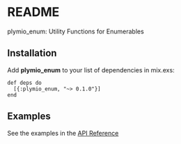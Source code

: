 # README

plymio\_enum: Utility Functions for Enumerables

## Installation

Add **plymio\_enum** to your list of dependencies in <span class="underline">mix.exs</span>:

    def deps do
      [{:plymio_enum, "~> 0.1.0"}]
    end

## Examples

See the examples in the [API Reference](https://hexdocs.pm/plymio_enum/api-reference.html)